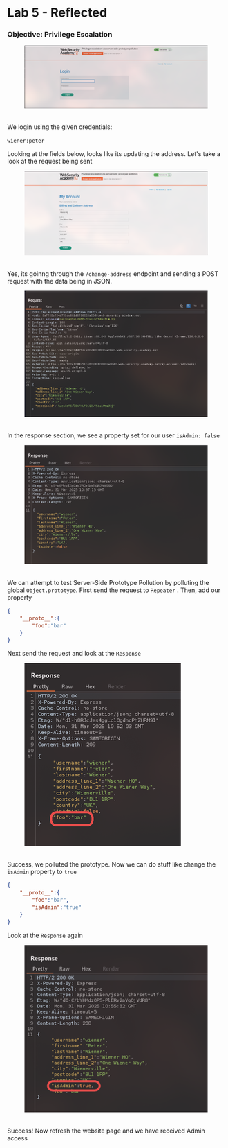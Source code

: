 # Lab 5 - Reflected

### Objective: Privilege Escalation

<figure><img src="../../../.gitbook/assets/image (27).png" alt=""><figcaption></figcaption></figure>

\
We login using the given credentials:

`wiener:peter`

Looking at the fields below, looks like its updating the address. Let's take a look at the request being sent

<figure><img src="../../../.gitbook/assets/image (28).png" alt=""><figcaption></figcaption></figure>

\
Yes, its goinng through the `/change-address` endpoint and sending a POST request with the data being in JSON.

<figure><img src="../../../.gitbook/assets/image (29).png" alt=""><figcaption></figcaption></figure>

\
In the response section, we see a property set for our user `isAdmin: false`

<figure><img src="../../../.gitbook/assets/image (30).png" alt=""><figcaption></figcaption></figure>

\
We can attempt to test Server-Side Prototype Pollution by polluting the global `Object.prototype`. First send the request to `Repeater` . Then, add our property

```json
{
	"__proto__":{
		"foo":"bar"
	}
}
```

Next send the request and look at the `Response`

<figure><img src="../../../.gitbook/assets/image (31).png" alt=""><figcaption></figcaption></figure>

\
Success, we polluted the prototype. Now we can do stuff like change the `isAdmin` property to `true`

```json
{
	"__proto__":{
		"foo":"bar",
		"isAdmin":"true"
	}
}
```

Look at the `Response` again

<figure><img src="../../../.gitbook/assets/image (32).png" alt=""><figcaption></figcaption></figure>

\
Success! Now refresh the website page and we have received Admin access
